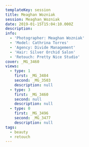 ```yaml
---
templateKey: session
title: Meaghan Wozniak
session: Meaghan_Wozniak
date: 2019-01-15T15:04:10.000Z
description:
info:
  - 'Photographer: Meaghan Wozniak'
  - 'Model: Cathrina Torres'
  - 'Agency: Divide Management'
  - 'Hair: Silver Orchid Salon'
  - 'Retouch: Pretty Nice Studio'
cover: _MG_3460
views:
  - type: 1
    first: _MG_3484
    second: _MG_3503
    description: null
  - type: 3
    first: _MG_3460
    second: null
    description: null
  - type: 0
    first: _MG_3496
    second: _MG_3477
    description: null
tags:
  - beauty
  - retouch
---
```

